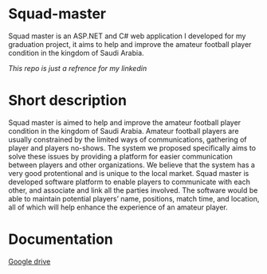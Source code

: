 # Squad-master
Squad master is an ASP.NET and C# web application I developed for my graduation project, it aims to help and improve the amateur football player condition in the kingdom of Saudi Arabia.

*This repo is just a refrence for my linkedin*

# Short description
Squad master is aimed to help and improve the amateur
football player condition in the kingdom of Saudi Arabia. Amateur football players are
usually constrained by the limited ways of communications, gathering of player and
players no-shows. The system we proposed specifically aims to solve these issues by
providing a platform for easier communication between players and other organizations.
We believe that the system has a very good protentional and is unique to the local market.
Squad master is developed software platform to enable players to
communicate with each other, and associate and link all the parties involved. The software
would be able to maintain potential players’ name, positions, match time, and location, all
of which will help enhance the experience of an amateur player.

# Documentation
[Google drive](https://drive.google.com/file/d/1quyCNyZeQ_1Dc6ySQgRYSNJqU-H1J2xX/view?usp=sharing)
